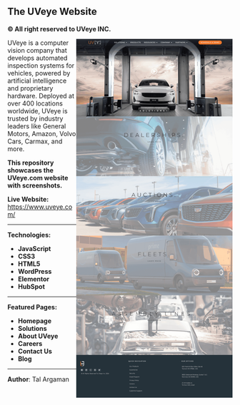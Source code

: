 ## The UVeye Website
**© All right reserved to UVeye INC.**

<img align="right" src="/1-homepage.png" alt="uveye-website" width="350">

UVeye is a computer vision company that develops automated inspection systems for vehicles, powered by artificial intelligence and proprietary hardware. Deployed at over 400 locations worldwide, UVeye is trusted by industry leaders like General Motors, Amazon, Volvo Cars, Carmax, and more.

**This repository showcases the UVeye.com website with screenshots.**

**Live Website:** 
<br>https://www.uveye.com/

---

**Technologies:**

- **JavaScript**
- **CSS3**
- **HTML5**
- **WordPress**
- **Elementor**
- **HubSpot**

---

**Featured Pages:**

- **Homepage**
- **Solutions**
- **About UVeye**
- **Careers**
- **Contact Us**
- **Blog**

---

**Author**: Tal Argaman

